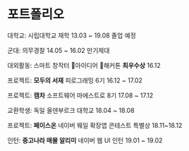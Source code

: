 # 포트폴리오

대학교: 시립대학교 재학 13.03 ~ 19.08 졸업 예정

군대: 의무경찰 14.05 ~ 16.02 만기제대

대외활동: 스마트 창작터 아이디어 해커톤 **최우수상** 16.12 

프로젝트: **모두의 서재** 피로그래밍 6기 16.12 ~ 17.02 

프로젝트: **캠차** 소프트웨어 마에스트로 8기 17.08 ~ 17.12 

교환학생: 독일 올덴부르크 대학교 18.04 ~ 18.08

프로젝트: **페이스온** 네이버 웨일 확장앱 콘테스트 특별상 18.11~18.12

인턴: **중고나라 매물 알리미** 네이버 웹 UI 인턴 19.01 ~ 19.02 

